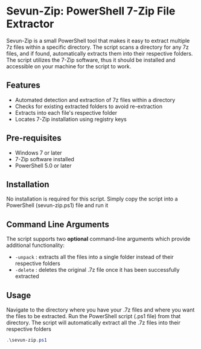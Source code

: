 # Sevun-Zip: PowerShell 7-Zip File Extractor

Sevun-Zip is a small PowerShell tool that makes it easy to extract multiple 7z files within a specific directory. The script scans a directory for any 7z files, and if found, automatically extracts them into their respective folders. The script utilizes the 7-Zip software, thus it should be installed and accessible on your machine for the script to work.

## Features

- Automated detection and extraction of 7z files within a directory
- Checks for existing extracted folders to avoid re-extraction
- Extracts into each file's respective folder
- Locates 7-Zip installation using registry keys

## Pre-requisites

* Windows 7 or later
* 7-Zip software installed
* PowerShell 5.0 or later

## Installation

No installation is required for this script. Simply copy the script into a PowerShell (sevun-zip.ps1) file and run it

## Command Line Arguments

The script supports two **optional** command-line arguments which provide additional functionality:

- `-unpack`  :  extracts all the files into a single folder instead of their respective folders
- `-delete`  :  deletes the original .7z file once it has been successfully extracted

## Usage

Navigate to the directory where you have your .7z files and where you want the files to be extracted. Run the PowerShell script (.ps1 file) from that directory. The script will automatically extract all the .7z files into their respective folders

```powershell
.\sevun-zip.ps1
```
